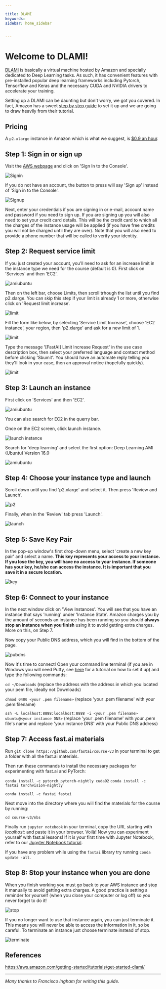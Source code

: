 ```yaml
---

title: DLAMI
keywords: 
sidebar: home_sidebar


---
```

# Welcome to DLAMI!

[DLAMI](https://aws.amazon.com/machine-learning/amis/) is basically a virtual machine hosted by Amazon and specially dedicated to Deep Learning tasks. As such, it has convenient features with pre-installed popular deep learning frameworks including Pytorch, Tensorflow and Keras and the necessary CUDA and NVIDIA drivers to accelerate your training.

Setting up a DLAMI can be daunting but don't worry, we got you covered. In fact, Amazon has a sweet [step by step guide](https://aws.amazon.com/getting-started/tutorials/get-started-dlami/) to set it up and we are going to draw heavily from their tutorial.

## Pricing
A `p2.xlarge` instance in Amazon which is what we suggest, is [$0.9 an hour](https://aws.amazon.com/ec2/instance-types/p2/).

## Step 1: Sign in or sign up

Visit the [AWS webpage](https://aws.amazon.com/) and click on 'Sign In to the Console'.

![Signin](images/dlami_tutorial/signin.png)

If you do not have an account, the button to press will say 'Sign up' instead of 'Sign in to the Console'.

![Signup](images/dlami_tutorial/signup.png)

Next, enter your credentials if you are signing in or e-mail, account name and password if you need to sign up. If you are signing up you will also need to set your credit card details. This will be the credit card to which all the charges of the instance usage will be applied (if you have free credits you will not be charged until they are over). Note that you will also need to provide a phone number that will be called to verify your identity.

## Step 2: Request service limit

If you just created your account, you'll need to ask for an increase limit in the instance type we need for the course (default is 0). First click on 'Services' and then 'EC2'.

![amiubuntu](images/dlami_tutorial/ec2.png)

Then on the left bar, choose Limits, then scroll trhough the list until you find p2.xlarge. You can skip this step if your limit is already 1 or more, otherwise click on 'Request limit increase'.

![limit](images/dlami_tutorial/request_limit.png)

Fill the form like below, by selecting 'Service Limit Increase', choose 'EC2 instance', your region, then 'p2.xlarge' and ask for a new limit of 1.

![limit](images/dlami_tutorial/increase_limit.png)

Type the message '[FastAI] Limit Increase Request' in the use case description box, then select your preferred language and contact method before clicking 'Sbumit'. You should have an automate reply telling you they'll look in your case, then an approval notice (hopefully quickly).

![limit](images/dlami_tutorial/increase_limit2.png)

## Step 3: Launch an instance

First click on 'Services' and then 'EC2'.

![amiubuntu](images/dlami_tutorial/ec2.png)

You can also search for EC2 in the querry bar. 

Once on the EC2 screen, click launch instance.

![launch instance](images/dlami_tutorial/launch_instance.png)

Search for 'deep learning' and select the first option: Deep Learning AMI (Ubuntu) Version 16.0

![amiubuntu](images/dlami_tutorial/amiubuntu.png)

## Step 4: Choose your instance type and launch

Scroll down until you find 'p2.xlarge' and select it. Then press 'Review and Launch'.

![p2](images/dlami_tutorial/p2.png)

Finally, when in the 'Review' tab press 'Launch'.

![launch](images/dlami_tutorial/launch.png)

## Step 5: Save Key Pair

In the pop-up window's first drop-down menu, select 'create a new key pair' and select a name. **This key represents your access to your instance. If you lose the key, you will have no access to your instance. If someone has your key, he/she can access the instance. It is important that you save it in a secure location.**

![key](images/dlami_tutorial/key.png)

## Step 6: Connect to your instance

In the next window click on 'View Instances'. You will see that you have an instance that says 'running' under 'Instance State'. Amazon charges you by the amount of seconds an instance has been running so you should **always stop an instance when you finish** using it to avoid getting extra charges. More on this, on Step 7.

Now copy your Public DNS address, which you will find in the bottom of the page.

![pubdns](images/dlami_tutorial/pubdns.png)

Now it's time to connect! Open your command line terminal (if you are in Windows you will need Putty, see [here](https://docs.aws.amazon.com/dlami/latest/devguide/setup-jupyter-configure-client-windows.html) for a tutorial on how to set it up) and type the following commands:

`cd ~/Downloads` (replace the address with the address in which you located your pem file, ideally not Downloads)

`chmod 0400 <your .pem filename>` (replace 'your .pem filename' with your .pem filename)

`ssh -L localhost:8888:localhost:8888 -i <your .pem filename> ubuntu@<your instance DNS>` (replace 'your .pem filename' with your .pem file's name and replace 'your instance DNS' with your Public DNS address)

## Step 7: Access fast.ai materials

Run `git clone https://github.com/fastai/course-v3` in your terminal to get a folder with all the fast.ai materials. 

Then run these commands to install the necessary packages for experimenting with fast.ai and PyTorch:

`conda install -c pytorch pytorch-nightly cuda92`
`conda install -c fastai torchvision-nightly`

`conda install -c fastai fastai`

Next move into the directory where you will find the materials for the course by running:

`cd course-v3/nbs`

Finally run `jupyter notebook` in your terminal, copy the URL starting with _localhost:_ and paste it in your browser. Voilà! Now you can experiment yourself with fast.ai lessons! If it is your first time with Jupyter Notebook, refer to our [Jupyter Notebook tutorial](http://course-v3.fast.ai/dlami_tutorial.html).

If you have any problem while using the `fastai` library try running `conda update -all`.

## Step 8: Stop your instance when you are done

When you finish working you must go back to your AWS instance and stop it manually to avoid getting extra charges. A good practice is setting a reminder for yourself (when you close your computer or log off) so you never forget to do it!

![stop](images/dlami_tutorial/stop.png)

If you no longer want to use that instance again, you can just terminate it. This means you will never be able to access the information in it, so be careful. To terminate an instance just choose terminate instead of stop.

![terminate](images/dlami_tutorial/terminate.png)

## References

https://aws.amazon.com/getting-started/tutorials/get-started-dlami/

---

*Many thanks to Francisco Ingham for writing this guide.*
